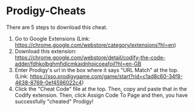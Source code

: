 # Prodigy-Cheats
There are 5 steps to download this cheat.
  1. Go to Google Extensions (Link: https://chrome.google.com/webstore/category/extensions?hl=en)
  2. Download this extension: https://chrome.google.com/webstore/detail/codify-the-code-adder/fdhkolbghmfidicmkaidnhpjcoeafojl?hl=en-GB
  3. Enter Prodigy's url in the box where it says "URL Match" at the top. (Link: https://sso.prodigygame.com/game/start?rid=c1ad8c60-34f8-4638-8769-0ef4596022c4)
  4. Click the "Cheat Code" file at the top. Then, copy and paste that in the Codify extension.
  Then, click Assign Code To Page and then, you have successfully "cheated" Prodigy!
 
